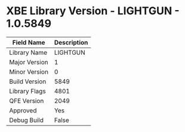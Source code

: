 # XBE Library Version - LIGHTGUN - 1.0.5849

| Field Name | Description |
|---|---|
| Library Name | LIGHTGUN |
| Major Version | 1 |
| Minor Version | 0 |
| Build Version | 5849 |
| Library Flags | 4801 |
| QFE Version | 2049 |
| Approved | Yes |
| Debug Build | False |
